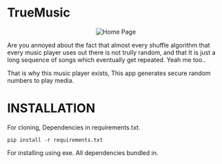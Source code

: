 
# TrueMusic

<p align="center">
  <img src="https://github.com/HauseMasterZ/true-music/assets/113833707/907b247e-5f35-4b13-ac60-26cd5edc519f" alt="Home Page"/>
</p>



Are you annoyed about the fact that almost every shuffle algorithm that every music player uses out there is not trully random, and that It is just a long sequence of songs which eventually get repeated.
Yeah me too..

That is why this music player exists, This app generates secure random numbers to play media.


# INSTALLATION
For cloning, Dependencies in requirements.txt.


``` pip install -r requirements.txt ```


For installing using exe. All dependencies bundled in.

